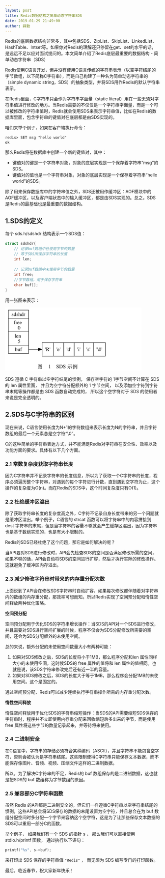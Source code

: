 ```yaml
---
layout: post
title: Redis数据结构之简单动态字符串SDS
date: 2019-01-29 21:49:00
author: 薛勤
---
```

Redis的底层数据结构非常多，其中包括SDS、ZipList、SkipList、LinkedList、HashTable、Intset等。如果你对Redis的理解还只停留在get、set的水平的话，是远远不足以应对面试提问的。本文简单介绍了Redis底层最重要的数据结构 - 简单动态字符串（SDS）

Redis使用C语言开发，但并没有使用C语言传统的字符串表示（以空字符结尾的字节数组，以下简称C字符串），而是自己构建了一种名为简单动态字符串的（simple dynamic string，SDS）的抽象类型，并将SDS用作Redis的默认字符串表示。

在Redis里面，C字符串只会作为字符串字面量（static literal）用在一些无须对字符串值进行修改的地方。当Redis需要的不仅仅是一个字符串字面量，而是一个可以被修改的字符串值时，Redis就会使用SDS来表示字符串值，比如在Redis的数据库里面，包含字符串的键值对在底层都是由SDS实现的。

咱们来举个例子，如果在客户端执行命令：

```
redis> SET msg "hello world"
ok
```

那么Redis将在数据库中创建一个新的键值对，其中：

- 键值对的键是一个字符串对象，对象的底层实现是一个保存着字符串“msg”的SDS。
- 键值对的值也是一个字符串对象，对象的底层实现是一个保存着字符串“hello world”的SDS。

除了用来保存数据库中的字符串值之外，SDS还被用作缓冲区：AOF模块中的AOF缓冲区，以及客户端状态中的输入缓冲区，都是由SDS实现的。总之，SDS是Redis的最基础也是最重要的数据结构。

## 1.SDS的定义

每个 sds.h/sdshdr 结构表示一个SDS值：

```c
struct sdshdr{
    // 记录buf数组中已使用字节的数量
    // 等于SDS所保存字符串的长度
    int len;
    
    // 记录buf数组中未使用字节的数量
    int free;
    //字节数组，用于保存字符串
    char buf[];
}
```

用一张图来表示：

![](./20190129Redis数据结构之简单动态字符串SDS/1136672-20190125181258686-2024120115.png)


SDS 遵循 C 字符串以空字符结尾的惯例， 保存空字符的 1字节空间不计算在 SDS 的 len 属性里面， 并且为空字符分配额外的 1 字节空间， 以及添加空字符到字符串末尾等操作都是由 SDS 函数自动完成的， 所以这个空字符对于 SDS 的使用者来说是完全透明的。

## 2.SDS与C字符串的区别

现在来说，C语言使用长度为N+1的字符数组来表示长度为N的字符串，并且字符数组的最后一个元素总是空字符“\0”。

C的这种简单的字符串表达方式，并不能满足Redis对字符串在安全性、效率以及功能方面的要求。具体有以下几个方面。

### 2.1 常数复杂度获取字符串长度

因为C字符串并不记录字符串的长度信息，所以为了获取一个C字符串的长度，程序必须遍历整个字符串，对遇到的每个字符进行计数，直到遇到空字符为止，这个操作的复杂度为O(n)。而在Redis的SDS中，这个时间复杂度只有O(1)。

### 2.2 杜绝缓冲区溢出

除了获取字符串长度的复杂度高之外，C字符不记录自身长度带来的另一个问题就是缓冲区溢出。举个例子，C语言的 strcat 函数可以将字符串中的内容拼接到 dest 字符串的末尾，但是当字符串的容量不够就会产生缓存区溢出，因为字符串也是基于数组实现的，也是有大小限制的。

Redis的SDS已经杜绝了这个问题，那它是如何解决的呢？

当API要对SDS进行修改时，API会先检查SDS的空间是否满足修改所需的空间，如果不够的话，API会自动将SDS的空间进行扩容，然后才执行实际的修改操作。这就避免了缓冲区内存溢出。

### 2.3 减少修改字符串时带来的内存重分配次数

上面说到了API会在修改SDS字符串时自动扩容，如果每次修改都伴随着对字符串内的数组的内存重分配，那效率可想而知。所以Redis实现了空间预分配和惰性空间释放两种优化策略。

**空间预分配**

空间预分配用于优化SDS的字符串增长操作：当SDS的API对一个SDS进行修改，并且需要对SDS进行空间扩展的时候，程序不仅会为SDS分配修改所需要的空间，还会为SDS分配额外的未使用空间。

总的来说，额外分配的未使用空间数量大小有两种可能：

1. 如果对SDS修改之后，SDS的长度将小于1MB，那么程序分配和len 属性同样大小的未使用空间，这时候SDS的 free 属性的值将和 len 属性的值相同。也就是说，该SDS字符串修改完后还有近一半的容量。
2. 如果对SDS修改之后，SDS的长度大于等于1MB，那么程序会分配1MB的未使用空间。这个是固定的。

通过空间预分配，Redis可以减少连续执行字符串操作所需的内存重分配次数。

**惰性空间释放**

惰性空间释放用于优化SDS的字符串缩短操作：当SDS的API需要缩短SDS保存的字符串时，程序并不立即使用内存重分配来回收缩短后多出来的字节，而是使用 free 属性将这些字节的数量记录起来，并等待将来使用。

### 2.4 二进制安全

在C语言中，字符串的存储必须符合某种编码（ASCII），并且字符串不能包含空字符，否则会被认为是字符串结尾。这些限制使得C字符串只能保存文本数据，而不能保存像图片、音频、视频、压缩文件这样的二进制数据。

所以，为了解决C字符串的不足，Redis的 buf 数组保存的是二进制数据，这也就是把SDS的 buf 数组称为字节数组的原因。

### 2.5 兼容部分C字符串函数

虽然 Redis 的API都是二进制安全的，但它们一样遵循C字符串以空字符串结尾的惯例，这些API总会将SDS保存的数据的末尾设置为空字符，并且总会在为 buf 数组分配空间时多分配一个字节来容纳这个空字符，这是为了让那些保存文本数据的SDS可以重用一部分C的函数。

举个例子， 如果我们有一个 SDS 的指针 s ， 那么我们可以直接使用 stdio.h/printf 函数， 通过执行以下语句：

```c
printf("%s", s->buf);
```

来打印出 SDS 保存的字符串值 `"Redis"` ， 而无须为 SDS 编写专门的打印函数。

最后，临近春节，祝大家新年快乐！


